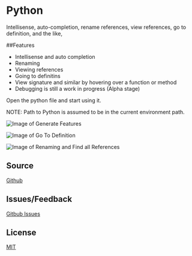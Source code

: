 # Python

Intellisense, auto-completion, rename references, view references, go to definition, and the like,

##Features
* Intellisense and auto completion
* Renaming
* Viewing references
* Going to definitins
* View signature and similar by hovering over a function or method
* Debugging is still a work in progress (Alpha stage)

Open the python file and start using it. 

NOTE: Path to Python is assumed to be in the current environment path.
 
![Image of Generate Features](https://raw.githubusercontent.com/DonJayamanne/pythonVSCode/master/images/general.gif)

![Image of Go To Definition](https://raw.githubusercontent.com/DonJayamanne/pythonVSCode/master/images/goToDef.gif)

![Image of Renaming and Find all References](https://raw.githubusercontent.com/DonJayamanne/pythonVSCode/master/images/rename.gif)


## Source

[Github](https://github.com/DonJayamanne/pythonVSCode)

## Issues/Feedback
[Gitbub Issues](https://github.com/DonJayamanne/pythonVSCode/issues)
                
## License

[MIT](https://raw.githubusercontent.com/DonJayamanne/pythonVSCode/master/LICENSE)
